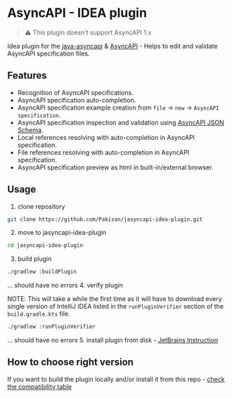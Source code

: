 # AsyncAPI - IDEA plugin

> ⚠️ This plugin doesn't support AsyncAPI 1.x

Idea plugin for the [java-asyncapi](https://github.com/asyncapi/jasyncapi) & [AsyncAPI](https://www.asyncapi.com) - Helps to edit and validate AsyncAPI specification files.

## Features
- Recognition of AsyncAPI specifications.
- AsyncAPI specification auto-completion.
- AsyncAPI specification example creation from `file` -> `new` -> `AsyncAPI specification`.
- AsyncAPI specification inspection and validation using [AsyncAPI JSON Schema](https://github.com/asyncapi/spec-json-schemas).
- Local references resolving with auto-completion in AsyncAPI specification.
- File references resolving with auto-completion in AsyncAPI specification.
- AsyncAPI specification preview as html in built-in/external browser.

## Usage
1. clone repository
```sh
git clone https://github.com/Pakisan/jasyncapi-idea-plugin.git
```
2. move to jasyncapi-idea-plugin
```sh
cd jasyncapi-idea-plugin
```
3. build plugin
```sh
./gradlew :buildPlugin
```
... should have no errors
4. verify plugin

NOTE: This will take a while the first time as it will have to download every single version of IntelliJ IDEA listed in the `runPluginVerifier` section of the `build.gradle.kts` file. 
```sh
./gradlew :runPluginVerifier
```
... should have no errors
5. install plugin from disk - [JetBrains Instruction](https://www.jetbrains.com/help/idea/managing-plugins.html#install_plugin_from_disk)
## How to choose right version
If you want to build the plugin locally and/or install it from this repo - [check the compatibility table](./COMPATIBILITY.md)